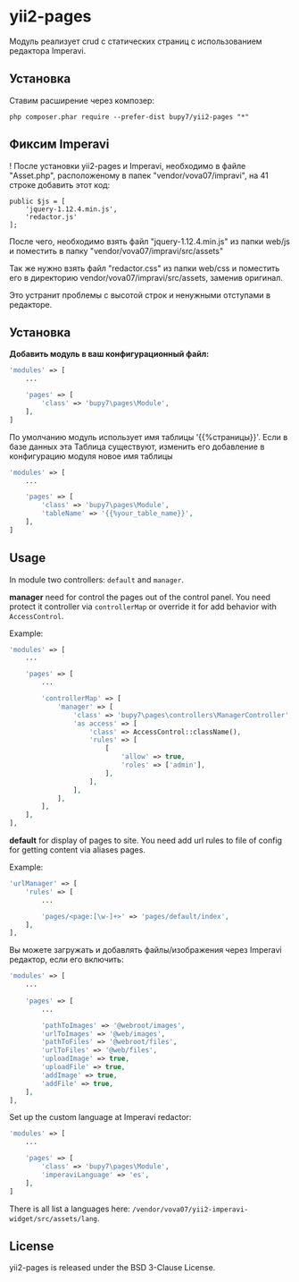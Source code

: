 yii2-pages
==========

Модуль реализует crud с статических страниц с использованием редактора Imperavi.

Установка
------------

Ставим расширение через композер:

```
php composer.phar require --prefer-dist bupy7/yii2-pages "*"
```

Фиксим Imperavi
------------

! После установки yii2-pages и Imperavi, необходимо в файле "Asset.php", 
расположеному в папек "vendor/vova07/impravi", на 41 строке добавить этот код: 	

```
public $js = [
    'jquery-1.12.4.min.js',
    'redactor.js'
];
```

После чего, необходимо взять файл "jquery-1.12.4.min.js" из папки web/js 
и поместить в папку "vendor/vova07/impravi/src/assets"

Так же нужно взять файл "redactor.css" из папки web/css и
поместить его в директорию vendor/vova07/impravi/src/assets, заменив оригинал.

Это устранит проблемы с высотой строк и ненужными отступами в редакторе.

Установка
------------

**Добавить модуль в ваш конфигурационный файл:**

```php
'modules' => [
    ...

    'pages' => [
        'class' => 'bupy7\pages\Module',
    ],
]
```

По умолчанию модуль использует имя таблицы '{{%страницы}}'. 
Если в базе данных эта Таблица существуют, 
изменить его добавление в конфигурацию модуля новое имя таблицы

```php
'modules' => [
    ...

    'pages' => [
        'class' => 'bupy7\pages\Module',
        'tableName' => '{{%your_table_name}}',
    ],
]
```

Usage
-----

In module two controllers: ```default``` and ```manager```.

**manager** need for control the pages out of the control panel. You need 
protect it controller via ```controllerMap``` or override it for add behavior with ```AccessControl```.

Example:

```php
'modules' => [
    ...

    'pages' => [
        ...

        'controllerMap' => [
            'manager' => [
                'class' => 'bupy7\pages\controllers\ManagerController',
                'as access' => [
                    'class' => AccessControl::className(),
                    'rules' => [
                        [
                            'allow' => true,
                            'roles' => ['admin'],
                        ],
                    ],
                ],
            ],
        ],
    ],
],
```

**default** for display of pages to site. You need add url rules to
file of config for getting content via aliases pages.

Example:

```php
'urlManager' => [
    'rules' => [
        ...

        'pages/<page:[\w-]+>' => 'pages/default/index',
    ],
],
```

Вы можете загружать и добавлять файлы/изображения через Imperavi редактор, если его включить:

```php
'modules' => [
    ...
    
    'pages' => [
        ...

        'pathToImages' => '@webroot/images',
        'urlToImages' => '@web/images',
        'pathToFiles' => '@webroot/files',
        'urlToFiles' => '@web/files',
        'uploadImage' => true,
        'uploadFile' => true,
        'addImage' => true,
        'addFile' => true,
    ],
],
```

Set up the custom language at Imperavi redactor:

```php
'modules' => [
    ...

    'pages' => [
        'class' => 'bupy7\pages\Module',
        'imperaviLanguage' => 'es',
    ],
]
```

There is all list a languages here: `/vendor/vova07/yii2-imperavi-widget/src/assets/lang`.

License
-------

yii2-pages is released under the BSD 3-Clause License.
